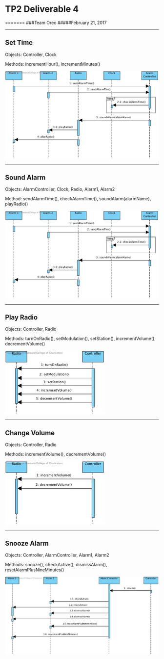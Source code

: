#  TP2 Deliverable 4
=======
###Team Oreo
#####February 21, 2017

---

Set Time
--------------
Objects: Controller, Clock

Methods: incrementHour(), incrementMinutes()



![Domain Model](/Images/SD_SetTime.jpg)

---

Sound Alarm
-------------
Objects: AlarmController, Clock, Radio, Alarm1, Alarm2

Method: sendAlarmTime(), checkAlarmTime(), soundAlarm(alarmName), playRadio()



![Domain Model](/Images/SD_SoundAlarm.jpg)

---

Play Radio
----------
Objects: Controller, Radio

Methods: turnOnRadio(), setModulation(), setStation(), incrementVolume(), decrementVolume()



![Domain Model](/Images/SD_PlayRadio.jpg)

---

Change Volume
-------------

Objects: Controller, Radio

Methods: incrementVolume(), decrementVolume()




![Domain Model](/Images/SD_ChangeVolume.jpg)

---

Snooze Alarm
------------
Objects: Controller, AlarmController, Alarm1, Alarm2

Methods: snooze(), checkActive(), dismissAlarm(), resetAlarmPlusNineMinutes()



![Domain Model](/Images/SD_SnoozeAlarm.jpg)
